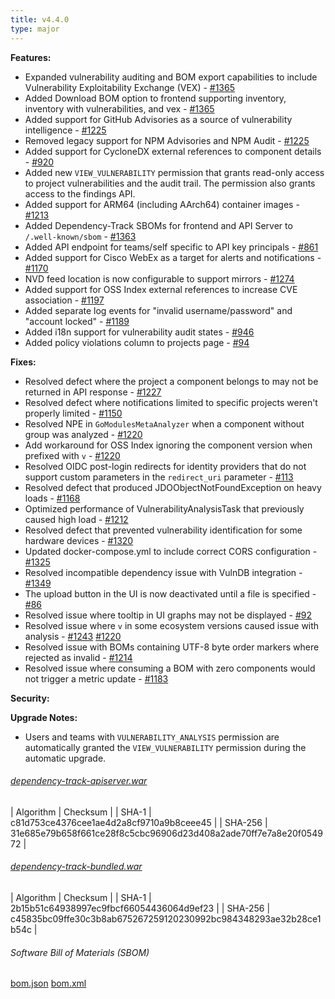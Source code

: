 ```yaml
---
title: v4.4.0
type: major
---
```


**Features:**
* Expanded vulnerability auditing and BOM export capabilities to include Vulnerability Exploitability Exchange (VEX) - [#1365](https://github.com/DependencyTrack/dependency-track/issues/1365)
* Added Download BOM option to frontend supporting inventory, inventory with vulnerabilities, and vex - [#1365](https://github.com/DependencyTrack/dependency-track/issues/1365)
* Added support for GitHub Advisories as a source of vulnerability intelligence - [#1225](https://github.com/DependencyTrack/dependency-track/issues/1225)
* Removed legacy support for NPM Advisories and NPM Audit - [#1225](https://github.com/DependencyTrack/dependency-track/issues/1225)
* Added support for CycloneDX external references to component details - [#920](https://github.com/DependencyTrack/dependency-track/issues/920)
* Added new `VIEW_VULNERABILITY` permission that grants read-only access to project vulnerabilities and the audit trail.
The permission also grants access to the findings API.
* Added support for ARM64 (including AArch64) container images - [#1213](https://github.com/DependencyTrack/dependency-track/issues/1213)
* Added Dependency-Track SBOMs for frontend and API Server to `/.well-known/sbom` -  [#1363](https://github.com/DependencyTrack/dependency-track/issues/1363)
* Added API endpoint for teams/self specific to API key principals - [#861](https://github.com/DependencyTrack/dependency-track/issues/861)
* Added support for Cisco WebEx as a target for alerts and notifications - [#1170](https://github.com/DependencyTrack/dependency-track/pull/1170)
* NVD feed location is now configurable to support mirrors - [#1274](https://github.com/DependencyTrack/dependency-track/pull/1274)
* Added support for OSS Index external references to increase CVE association - [#1197](https://github.com/DependencyTrack/dependency-track/pull/1197)
* Added separate log events for "invalid username/password" and "account locked" - [#1189](https://github.com/DependencyTrack/dependency-track/issues/1189)
* Added i18n support for vulnerability audit states - [#946](https://github.com/DependencyTrack/dependency-track/issues/946)
* Added policy violations column to projects page - [#94](https://github.com/DependencyTrack/frontend/issues/94)

**Fixes:**
* Resolved defect where the project a component belongs to may not be returned in API response - [#1227](https://github.com/DependencyTrack/dependency-track/issues/1227)
* Resolved defect where notifications limited to specific projects weren't properly limited - [#1150](https://github.com/DependencyTrack/dependency-track/issues/1150)
* Resolved NPE in `GoModulesMetaAnalyzer` when a component without group was analyzed - [#1220](https://github.com/DependencyTrack/dependency-track/pull/1220)
* Add workaround for OSS Index ignoring the component version when prefixed with `v` - [#1220](https://github.com/DependencyTrack/dependency-track/pull/1220)
* Resolved OIDC post-login redirects for identity providers that do not support custom parameters in the `redirect_uri` parameter - [#113](https://github.com/DependencyTrack/frontend/pull/113)
* Resolved defect that produced JDOObjectNotFoundException on heavy loads - [#1168](https://github.com/DependencyTrack/dependency-track/issues/1168)
* Optimized performance of VulnerabilityAnalysisTask that previously caused high load - [#1212](https://github.com/DependencyTrack/dependency-track/issues/1212)
* Resolved defect that prevented vulnerability identification for some hardware devices - [#1320](https://github.com/DependencyTrack/dependency-track/issues/1320)
* Updated docker-compose.yml to include correct CORS configuration - [#1325](https://github.com/DependencyTrack/dependency-track/issues/1325)
* Resolved incompatible dependency issue with VulnDB integration - [#1349](https://github.com/DependencyTrack/dependency-track/issues/1349)
* The upload button in the UI is now deactivated until a file is specified - [#86](https://github.com/DependencyTrack/frontend/issues/86)
* Resolved issue where tooltip in UI graphs may not be displayed - [#92](https://github.com/DependencyTrack/frontend/issues/92)
* Resolved issue where `v` in some ecosystem versions caused issue with analysis - [#1243](https://github.com/DependencyTrack/dependency-track/issues/1243) [#1220](https://github.com/DependencyTrack/dependency-track/pull/1220)
* Resolved issue with BOMs containing UTF-8 byte order markers where rejected as invalid - [#1214](https://github.com/DependencyTrack/dependency-track/issues/1214)
* Resolved issue where consuming a BOM with zero components would not trigger a metric update - [#1183](https://github.com/DependencyTrack/dependency-track/issues/1183)

**Security:**

**Upgrade Notes:**
* Users and teams with `VULNERABILITY_ANALYSIS` permission are automatically granted the `VIEW_VULNERABILITY` permission during the automatic upgrade.

###### [dependency-track-apiserver.war](https://github.com/DependencyTrack/dependency-track/releases/download/4.4.0/dependency-track-apiserver.war)

| Algorithm | Checksum |
| SHA-1     | c81d753ce4376cee1ae4d2a8cf9710a9b8ceee45 |
| SHA-256   | 31e685e79b658f661ce28f8c5cbc96906d23d408a2ade70ff7e7a8e20f054972 |

###### [dependency-track-bundled.war](https://github.com/DependencyTrack/dependency-track/releases/download/4.4.0/dependency-track-bundled.war)

| Algorithm | Checksum |
| SHA-1     | 2b15b51c64938997ec9fbcf66054436064d9ef23 |
| SHA-256   | c45835bc09ffe30c3b8ab675267259120230992bc984348293ae32b28ce1b54c |

###### Software Bill of Materials (SBOM) ######

[bom.json](https://github.com/DependencyTrack/dependency-track/releases/download/4.4.0/bom.json)
[bom.xml](https://github.com/DependencyTrack/dependency-track/releases/download/4.4.0/bom.xml)